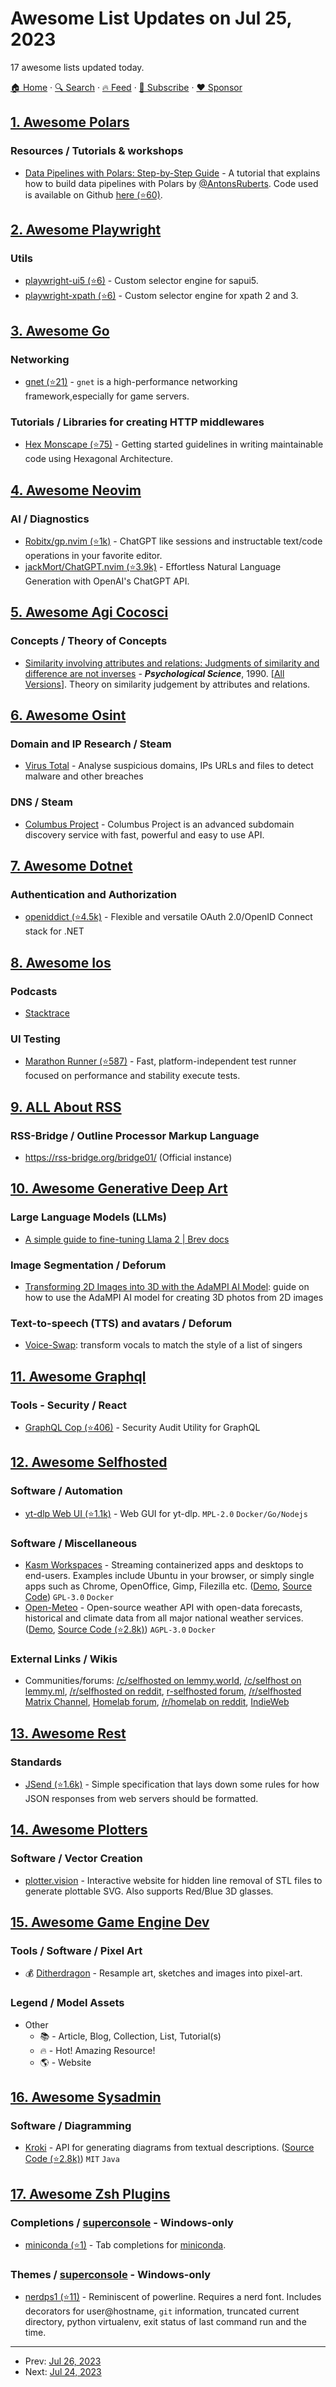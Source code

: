 # Awesome List Updates on Jul 25, 2023

17 awesome lists updated today.

[🏠 Home](/README.md) · [🔍 Search](https://www.trackawesomelist.com/search/) · [🔥 Feed](https://www.trackawesomelist.com/rss.xml) · [📮 Subscribe](https://trackawesomelist.us17.list-manage.com/subscribe?u=d2f0117aa829c83a63ec63c2f&id=36a103854c) · [❤️  Sponsor](https://github.com/sponsors/theowenyoung)



## [1. Awesome Polars](/content/ddotta/awesome-polars/README.md)

### Resources / Tutorials & workshops

*   [Data Pipelines with Polars: Step-by-Step Guide](https://towardsdatascience.com/data-pipelines-with-polars-step-by-step-guide-f5474accacc4) - A tutorial that explains how to build data pipelines with Polars by [@AntonsRuberts](https://github.com/AntonsRuberts). Code used is available on Github [here (⭐60)](https://github.com/aruberts/tutorials/tree/main/polars).

## [2. Awesome Playwright](/content/mxschmitt/awesome-playwright/README.md)

### Utils

*   [playwright-ui5 (⭐6)](https://github.com/detachhead/playwright-ui5) - Custom selector engine for sapui5.
*   [playwright-xpath (⭐6)](https://github.com/detachhead/playwright-xpath) - Custom selector engine for xpath 2 and 3.

## [3. Awesome Go](/content/avelino/awesome-go/README.md)

### Networking

*   [gnet (⭐21)](https://github.com/fish-tennis/gnet) - `gnet` is a high-performance networking framework,especially for game servers.

### Tutorials / Libraries for creating HTTP middlewares

*   [Hex Monscape (⭐75)](https://github.com/Haraj-backend/hex-monscape) - Getting started guidelines in writing maintainable code using Hexagonal Architecture.

## [4. Awesome Neovim](/content/rockerBOO/awesome-neovim/README.md)

### AI / Diagnostics

*   [Robitx/gp.nvim (⭐1k)](https://github.com/Robitx/gp.nvim) - ChatGPT like sessions and instructable text/code operations in your favorite editor.
*   [jackMort/ChatGPT.nvim (⭐3.9k)](https://github.com/jackMort/ChatGPT.nvim) - Effortless Natural Language Generation with OpenAI's ChatGPT API.

## [5. Awesome Agi Cocosci](/content/YuzheSHI/awesome-agi-cocosci/README.md)

### Concepts / Theory of Concepts

*   [Similarity involving attributes and relations: Judgments of similarity and difference are not inverses](https://groups.psych.northwestern.edu/gentner/newpdfpapers/MedinGoldstoneGentner90.pdf) - ***Psychological Science***, 1990. \[[All Versions](https://scholar.google.com/scholar?cluster=13205938250772079784)]. Theory on similarity judgement by attributes and relations.

## [6. Awesome Osint](/content/jivoi/awesome-osint/README.md)

### Domain and IP Research / Steam

*   [Virus Total](https://www.virustotal.com/) - Analyse suspicious domains, IPs URLs and files to detect malware and other breaches

### DNS / Steam

*   [Columbus Project](https://columbus.elmasy.com/) - Columbus Project is an advanced subdomain discovery service with fast, powerful and easy to use API.

## [7. Awesome Dotnet](/content/quozd/awesome-dotnet/README.md)

### Authentication and Authorization

*   [openiddict (⭐4.5k)](https://github.com/openiddict/openiddict-core) - Flexible and versatile OAuth 2.0/OpenID Connect stack for .NET

## [8. Awesome Ios](/content/vsouza/awesome-ios/README.md)

### Podcasts

*   [Stacktrace](https://stacktracepodcast.fm)

### UI Testing

*   [Marathon Runner (⭐587)](https://github.com/MarathonLabs/marathon) - Fast, platform-independent test runner focused on performance and stability execute tests.

## [9. ALL About RSS](/content/AboutRSS/ALL-about-RSS/README.md)

### RSS-Bridge / Outline Processor Markup Language

*   <https://rss-bridge.org/bridge01/> (Official instance)

## [10. Awesome Generative Deep Art](/content/filipecalegario/awesome-generative-deep-art/README.md)

### Large Language Models (LLMs)

*   [A simple guide to fine-tuning Llama 2 | Brev docs](https://brev.dev/blog/fine-tuning-llama-2)

### Image Segmentation / Deforum

*   [Transforming 2D Images into 3D with the AdaMPI AI Model](https://notes.aimodels.fyi/transforming-2d-images-into-3d-with-the-adampi-ai-model/): guide on how to use the AdaMPI AI model for creating 3D photos from 2D images

### Text-to-speech (TTS) and avatars / Deforum

*   [Voice-Swap](https://www.voice-swap.ai/?ref=producthunt): transform vocals to match the style of a list of singers

## [11. Awesome Graphql](/content/chentsulin/awesome-graphql/README.md)

### Tools - Security / React

*   [GraphQL Cop (⭐406)](https://github.com/dolevf/graphql-cop) - Security Audit Utility for GraphQL

## [12. Awesome Selfhosted](/content/awesome-selfhosted/awesome-selfhosted/README.md)

### Software / Automation

*   [yt-dlp Web UI (⭐1.1k)](https://github.com/marcopeocchi/yt-dlp-web-ui) - Web GUI for yt-dlp. `MPL-2.0` `Docker/Go/Nodejs`

### Software / Miscellaneous

*   [Kasm Workspaces](https://kasmweb.com/) - Streaming containerized apps and desktops to end-users. Examples include Ubuntu in your browser, or simply single apps such as Chrome, OpenOffice, Gimp, Filezilla etc. ([Demo](https://www.kasmweb.com/#demo), [Source Code](https://github.com/kasmtech)) `GPL-3.0` `Docker`
*   [Open-Meteo](https://open-meteo.com/) - Open-source weather API with open-data forecasts, historical and climate data from all major national weather services. ([Demo](https://open-meteo.com/en/docs), [Source Code (⭐2.8k)](https://github.com/open-meteo/open-meteo)) `AGPL-3.0` `Docker`

### External Links / Wikis

*   Communities/forums: [/c/selfhosted on lemmy.world](https://lemmy.world/c/selfhosted), [/c/selfhost on lemmy.ml](https://lemmy.ml/c/selfhost), [/r/selfhosted on reddit](https://old.reddit.com/r/selfhosted/), [r-selfhosted forum](https://forum.r-selfhosted.com/), [/r/selfhosted Matrix Channel](https://matrix.to/#/#selfhosted:selfhosted.chat), [Homelab forum](https://homelabforum.com/), [/r/homelab on reddit](https://old.reddit.com/r/homelab/), [IndieWeb](https://indieweb.org/)

## [13. Awesome Rest](/content/marmelab/awesome-rest/README.md)

### Standards

*   [JSend (⭐1.6k)](https://github.com/omniti-labs/jsend) - Simple specification that lays down some rules for how JSON responses from web servers should be formatted.

## [14. Awesome Plotters](/content/beardicus/awesome-plotters/README.md)

### Software / Vector Creation

*   [plotter.vision](https://plotter.vision/) - Interactive website for hidden line removal of STL files to generate plottable SVG. Also supports Red/Blue 3D glasses.

## [15. Awesome Game Engine Dev](/content/stevinz/awesome-game-engine-dev/README.md)

### Tools / Software / Pixel Art

*   💰 [Ditherdragon](https://winterveil.itch.io/ditherdragon) - Resample art, sketches and images into pixel-art.

### Legend / Model Assets

*   Other
    *   📚 - Article, Blog, Collection, List, Tutorial(s)
    *   🔥 - Hot! Amazing Resource!
    *   🌎 - Website

## [16. Awesome Sysadmin](/content/awesome-foss/awesome-sysadmin/README.md)

### Software / Diagramming

*   [Kroki](https://kroki.io) - API for generating diagrams from textual descriptions. ([Source Code (⭐2.8k)](https://github.com/yuzutech/kroki)) `MIT` `Java`

## [17. Awesome Zsh Plugins](/content/unixorn/awesome-zsh-plugins/README.md)

### Completions / [superconsole](https://github.com/alexchmykhalo/superconsole) - Windows-only

*   [miniconda (⭐1)](https://github.com/cmuench/zsh-miniconda) - Tab completions for [miniconda](https://docs.conda.io/en/latest/miniconda.html).

### Themes / [superconsole](https://github.com/alexchmykhalo/superconsole) - Windows-only

*   [nerdps1 (⭐11)](https://github.com/joknarf/nerdps1) - Reminiscent of powerline. Requires a nerd font. Includes decorators for user\@hostname, `git` information, truncated current directory, python virtualenv, exit status of last command run and the time.

---

- Prev: [Jul 26, 2023](/content/2023/07/26/README.md)
- Next: [Jul 24, 2023](/content/2023/07/24/README.md)